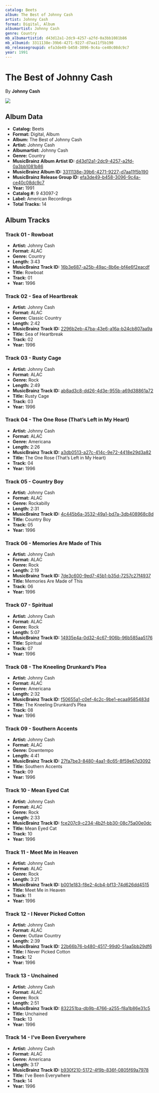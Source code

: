 ```yaml
---
catalog: Beets
album: The Best of Johnny Cash
artist: Johnny Cash
format: Digital, Album
albumartist: Johnny Cash
genre: Country
mb_albumartistid: d43d12a1-2dc9-4257-a2fd-0a3bb1081b86
mb_albumid: 3311138e-39b6-4271-9227-d7aa11f5b190
mb_releasegroupid: efa3de49-b458-3096-9c4a-ce40c08dc9c7
year: 1991
---
```


# The Best of Johnny Cash

By **Johnny Cash**

![](../../assets/beetscovers/Johnny_Cash-The_Best_of_Johnny_Cash.jpg)

## Album Data

- **Catalog:** Beets
- **Format:** Digital, Album
- **Album:** The Best of Johnny Cash
- **Artist:** Johnny Cash
- **Albumartist:** Johnny Cash
- **Genre:** Country
- **MusicBrainz Album Artist ID:** [d43d12a1-2dc9-4257-a2fd-0a3bb1081b86](https://musicbrainz.org/artist/d43d12a1-2dc9-4257-a2fd-0a3bb1081b86)
- **MusicBrainz Album ID:** [3311138e-39b6-4271-9227-d7aa11f5b190](https://musicbrainz.org/release/3311138e-39b6-4271-9227-d7aa11f5b190)
- **MusicBrainz Release Group ID:** [efa3de49-b458-3096-9c4a-ce40c08dc9c7](https://musicbrainz.org/release-group/efa3de49-b458-3096-9c4a-ce40c08dc9c7)
- **Year:** 1991
- **Catalog #:** 9 43097-2
- **Label:** American Recordings
- **Total Tracks:** 14

## Album Tracks

### Track 01 - Rowboat

- **Artist:** Johnny Cash
- **Format:** ALAC
- **Genre:** Country
- **Length:** 3:43
- **MusicBrainz Track ID:** [16b3e687-a25b-49ac-8b6e-bf4e6f2eacdf](https://musicbrainz.org/recording/16b3e687-a25b-49ac-8b6e-bf4e6f2eacdf)
- **Title:** Rowboat
- **Track:** 01
- **Year:** 1996

### Track 02 - Sea of Heartbreak

- **Artist:** Johnny Cash
- **Format:** ALAC
- **Genre:** Classic Country
- **Length:** 2:42
- **MusicBrainz Track ID:** [2296b2eb-47ba-43e6-a16a-b24cb807aa9a](https://musicbrainz.org/recording/2296b2eb-47ba-43e6-a16a-b24cb807aa9a)
- **Title:** Sea of Heartbreak
- **Track:** 02
- **Year:** 1996

### Track 03 - Rusty Cage

- **Artist:** Johnny Cash
- **Format:** ALAC
- **Genre:** Rock
- **Length:** 2:49
- **MusicBrainz Track ID:** [ab8ad3c8-dd26-4d3e-955b-a69d38861a72](https://musicbrainz.org/recording/ab8ad3c8-dd26-4d3e-955b-a69d38861a72)
- **Title:** Rusty Cage
- **Track:** 03
- **Year:** 1996

### Track 04 - The One Rose (That’s Left in My Heart)

- **Artist:** Johnny Cash
- **Format:** ALAC
- **Genre:** Americana
- **Length:** 2:26
- **MusicBrainz Track ID:** [a3db0513-a27c-414c-9e72-4418e29d3a82](https://musicbrainz.org/recording/a3db0513-a27c-414c-9e72-4418e29d3a82)
- **Title:** The One Rose (That’s Left in My Heart)
- **Track:** 04
- **Year:** 1996

### Track 05 - Country Boy

- **Artist:** Johnny Cash
- **Format:** ALAC
- **Genre:** Rockabilly
- **Length:** 2:31
- **MusicBrainz Track ID:** [4c445b6a-3532-49a1-bd7a-3db408968c8d](https://musicbrainz.org/recording/4c445b6a-3532-49a1-bd7a-3db408968c8d)
- **Title:** Country Boy
- **Track:** 05
- **Year:** 1996

### Track 06 - Memories Are Made of This

- **Artist:** Johnny Cash
- **Format:** ALAC
- **Genre:** Rock
- **Length:** 2:19
- **MusicBrainz Track ID:** [7de3c600-9ed7-45b1-b35d-7257c27f4937](https://musicbrainz.org/recording/7de3c600-9ed7-45b1-b35d-7257c27f4937)
- **Title:** Memories Are Made of This
- **Track:** 06
- **Year:** 1996

### Track 07 - Spiritual

- **Artist:** Johnny Cash
- **Format:** ALAC
- **Genre:** Rock
- **Length:** 5:07
- **MusicBrainz Track ID:** [14935e4a-0d32-4c67-906b-96b585aa5176](https://musicbrainz.org/recording/14935e4a-0d32-4c67-906b-96b585aa5176)
- **Title:** Spiritual
- **Track:** 07
- **Year:** 1996

### Track 08 - The Kneeling Drunkard’s Plea

- **Artist:** Johnny Cash
- **Format:** ALAC
- **Genre:** Americana
- **Length:** 2:32
- **MusicBrainz Track ID:** [f50655a1-c0ef-4c2c-9be1-ecaa9585483d](https://musicbrainz.org/recording/f50655a1-c0ef-4c2c-9be1-ecaa9585483d)
- **Title:** The Kneeling Drunkard’s Plea
- **Track:** 08
- **Year:** 1996

### Track 09 - Southern Accents

- **Artist:** Johnny Cash
- **Format:** ALAC
- **Genre:** Downtempo
- **Length:** 4:41
- **MusicBrainz Track ID:** [27fa7be3-8480-4aa1-8c65-8f59e67d3092](https://musicbrainz.org/recording/27fa7be3-8480-4aa1-8c65-8f59e67d3092)
- **Title:** Southern Accents
- **Track:** 09
- **Year:** 1996

### Track 10 - Mean Eyed Cat

- **Artist:** Johnny Cash
- **Format:** ALAC
- **Genre:** Rock
- **Length:** 2:33
- **MusicBrainz Track ID:** [fce207c9-c234-4b2f-bb30-08c75a00e0dc](https://musicbrainz.org/recording/fce207c9-c234-4b2f-bb30-08c75a00e0dc)
- **Title:** Mean Eyed Cat
- **Track:** 10
- **Year:** 1996

### Track 11 - Meet Me in Heaven

- **Artist:** Johnny Cash
- **Format:** ALAC
- **Genre:** Rock
- **Length:** 3:21
- **MusicBrainz Track ID:** [b001e183-f8e2-4cb4-bf13-74d626dd4515](https://musicbrainz.org/recording/b001e183-f8e2-4cb4-bf13-74d626dd4515)
- **Title:** Meet Me in Heaven
- **Track:** 11
- **Year:** 1996

### Track 12 - I Never Picked Cotton

- **Artist:** Johnny Cash
- **Format:** ALAC
- **Genre:** Outlaw Country
- **Length:** 2:39
- **MusicBrainz Track ID:** [22b66b76-b480-4517-99d0-51aa5bb29df6](https://musicbrainz.org/recording/22b66b76-b480-4517-99d0-51aa5bb29df6)
- **Title:** I Never Picked Cotton
- **Track:** 12
- **Year:** 1996

### Track 13 - Unchained

- **Artist:** Johnny Cash
- **Format:** ALAC
- **Genre:** Rock
- **Length:** 2:51
- **MusicBrainz Track ID:** [832251ba-db9b-4766-a255-f8a1b86e31c5](https://musicbrainz.org/recording/832251ba-db9b-4766-a255-f8a1b86e31c5)
- **Title:** Unchained
- **Track:** 13
- **Year:** 1996

### Track 14 - I’ve Been Everywhere

- **Artist:** Johnny Cash
- **Format:** ALAC
- **Genre:** Americana
- **Length:** 3:17
- **MusicBrainz Track ID:** [b930f210-5172-4f9b-836f-0805f69a7978](https://musicbrainz.org/recording/b930f210-5172-4f9b-836f-0805f69a7978)
- **Title:** I’ve Been Everywhere
- **Track:** 14
- **Year:** 1996

